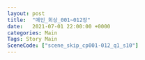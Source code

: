 ```yaml
---
layout: post
title:  "메인_회상_001~012장"
date:   2021-07-01 22:00:00 +0000
categories: Main
Tags: Story Main
SceneCode: ["scene_skip_cp001-012_q1_s10"]
---
```

